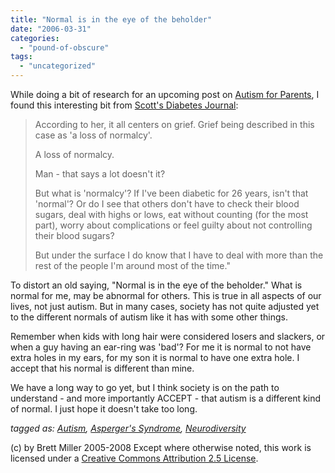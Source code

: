 ```yaml
---
title: "Normal is in the eye of the beholder"
date: "2006-03-31"
categories: 
  - "pound-of-obscure"
tags: 
  - "uncategorized"
---
```


While doing a bit of research for an upcoming post on [Autism for Parents](http://autismforparents.wordpress.com), I found this interesting bit from [Scott's Diabetes Journal](http://scotts-dblife.blogspot.com/2006/03/facing-denial-5-stages-of-grief.html):

> According to her, it all centers on grief. Grief being described in this case as 'a loss of normalcy'.  
>   
> A loss of normalcy.  
>   
> Man - that says a lot doesn't it?  
>   
> But what is 'normalcy'? If I've been diabetic for 26 years, isn't that 'normal'? Or do I see that others don't have to check their blood sugars, deal with highs or lows, eat without counting (for the most part), worry about complications or feel guilty about not controlling their blood sugars?  
>   
> But under the surface I do know that I have to deal with more than the rest of the people I'm around most of the time."

To distort an old saying, "Normal is in the eye of the beholder." What is normal for me, may be abnormal for others. This is true in all aspects of our lives, not just autism. But in many cases, society has not quite adjusted yet to the different normals of autism like it has with some other things.  
  
Remember when kids with long hair were considered losers and slackers, or when a guy having an ear-ring was 'bad'? For me it is normal to not have extra holes in my ears, for my son it is normal to have one extra hole. I accept that his normal is different than mine.  
  
We have a long way to go yet, but I think society is on the path to understand - and more importantly ACCEPT - that autism is a different kind of normal. I just hope it doesn't take too long.  
  
_tagged as: [Autism](http://technorati.com/tag/autism), [Asperger's Syndrome](http://technorati.com/tag/asperger), [Neurodiversity](http://technorati.com/tag/neurodiversity)_

(c) by Brett Miller 2005-2008 Except where otherwise noted, this work is licensed under a [Creative Commons Attribution 2.5 License](http://creativecommons.org/licenses/by/2.5/).
